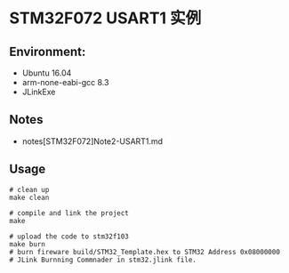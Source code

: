 # STM32F072 USART1 实例

## Environment:
- Ubuntu 16.04
- arm-none-eabi-gcc 8.3
- JLinkExe 

## Notes
- notes\[STM32F072]Note2-USART1.md

## Usage
```
# clean up
make clean

# compile and link the project
make

# upload the code to stm32f103
make burn
# burn fireware build/STM32_Template.hex to STM32 Address 0x08000000
# JLink Burnning Commnader in stm32.jlink file.
```

